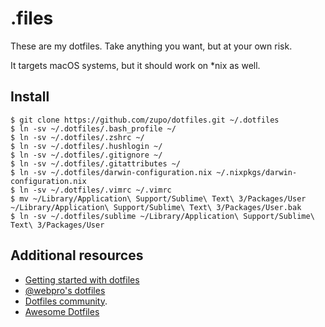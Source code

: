 # .files

These are my dotfiles. Take anything you want, but at your own risk.

It targets macOS systems, but it should work on \*nix as well.


## Install

```
$ git clone https://github.com/zupo/dotfiles.git ~/.dotfiles
$ ln -sv ~/.dotfiles/.bash_profile ~/
$ ln -sv ~/.dotfiles/.zshrc ~/
$ ln -sv ~/.dotfiles/.hushlogin ~/
$ ln -sv ~/.dotfiles/.gitignore ~/
$ ln -sv ~/.dotfiles/.gitattributes ~/
$ ln -sv ~/.dotfiles/darwin-configuration.nix ~/.nixpkgs/darwin-configuration.nix
$ ln -sv ~/.dotfiles/.vimrc ~/.vimrc
$ mv ~/Library/Application\ Support/Sublime\ Text\ 3/Packages/User ~/Library/Application\ Support/Sublime\ Text\ 3/Packages/User.bak
$ ln -sv ~/.dotfiles/sublime ~/Library/Application\ Support/Sublime\ Text\ 3/Packages/User
```


## Additional resources

- [Getting started with dotfiles](https://medium.com/@webprolific/getting-started-with-dotfiles-43c3602fd789)
- [@webpro's dotfiles](https://github.com/webpro/dotfiles)
- [Dotfiles community](https://dotfiles.github.io).
- [Awesome Dotfiles](https://github.com/webpro/awesome-dotfiles)
